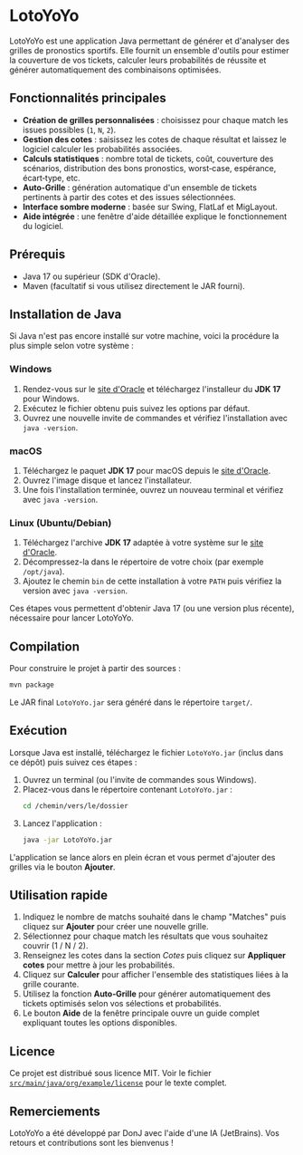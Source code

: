 # LotoYoYo

LotoYoYo est une application Java permettant de générer et d'analyser des grilles de pronostics sportifs. Elle fournit un ensemble d'outils pour estimer la couverture de vos tickets, calculer leurs probabilités de réussite et générer automatiquement des combinaisons optimisées.

## Fonctionnalités principales

- **Création de grilles personnalisées** : choisissez pour chaque match les issues possibles (`1`, `N`, `2`).
- **Gestion des cotes** : saisissez les cotes de chaque résultat et laissez le logiciel calculer les probabilités associées.
- **Calculs statistiques** : nombre total de tickets, coût, couverture des scénarios, distribution des bons pronostics, worst‑case, espérance, écart‑type, etc.
- **Auto‑Grille** : génération automatique d'un ensemble de tickets pertinents à partir des cotes et des issues sélectionnées.
- **Interface sombre moderne** : basée sur Swing, FlatLaf et MigLayout.
- **Aide intégrée** : une fenêtre d'aide détaillée explique le fonctionnement du logiciel.

## Prérequis

- Java 17 ou supérieur (SDK d'Oracle).
- Maven (facultatif si vous utilisez directement le JAR fourni).

## Installation de Java

Si Java n'est pas encore installé sur votre machine, voici la procédure la
plus simple selon votre système :

### Windows

1. Rendez-vous sur le [site d'Oracle](https://www.oracle.com/java/technologies/downloads/) et
   téléchargez l'installeur du **JDK 17** pour Windows.
2. Exécutez le fichier obtenu puis suivez les options par défaut.
3. Ouvrez une nouvelle invite de commandes et vérifiez l'installation avec
   `java -version`.

### macOS

1. Téléchargez le paquet **JDK 17** pour macOS depuis le [site d'Oracle](https://www.oracle.com/java/technologies/downloads/).
2. Ouvrez l'image disque et lancez l'installateur.
3. Une fois l'installation terminée, ouvrez un nouveau terminal et vérifiez avec
   `java -version`.

### Linux (Ubuntu/Debian)

1. Téléchargez l'archive **JDK 17** adaptée à votre système sur le [site d'Oracle](https://www.oracle.com/java/technologies/downloads/).
2. Décompressez-la dans le répertoire de votre choix (par exemple `/opt/java`).
3. Ajoutez le chemin `bin` de cette installation à votre `PATH` puis vérifiez
   la version avec `java -version`.

Ces étapes vous permettent d'obtenir Java 17 (ou une version plus récente),
nécessaire pour lancer LotoYoYo.

## Compilation

Pour construire le projet à partir des sources :

```bash
mvn package
```

Le JAR final `LotoYoYo.jar` sera généré dans le répertoire `target/`.

## Exécution

Lorsque Java est installé, téléchargez le fichier `LotoYoYo.jar` (inclus dans ce
dépôt) puis suivez ces étapes :

1. Ouvrez un terminal (ou l'invite de commandes sous Windows).
2. Placez-vous dans le répertoire contenant `LotoYoYo.jar` :
   ```bash
   cd /chemin/vers/le/dossier
   ```
3. Lancez l'application :
   ```bash
   java -jar LotoYoYo.jar
   ```

L'application se lance alors en plein écran et vous permet d'ajouter des
grilles via le bouton **Ajouter**.

## Utilisation rapide

1. Indiquez le nombre de matchs souhaité dans le champ "Matches" puis cliquez sur **Ajouter** pour créer une nouvelle grille.
2. Sélectionnez pour chaque match les résultats que vous souhaitez couvrir (1 / N / 2).
3. Renseignez les cotes dans la section *Cotes* puis cliquez sur **Appliquer cotes** pour mettre à jour les probabilités.
4. Cliquez sur **Calculer** pour afficher l'ensemble des statistiques liées à la grille courante.
5. Utilisez la fonction **Auto‑Grille** pour générer automatiquement des tickets optimisés selon vos sélections et probabilités.
6. Le bouton **Aide** de la fenêtre principale ouvre un guide complet expliquant toutes les options disponibles.

## Licence

Ce projet est distribué sous licence MIT. Voir le fichier [`src/main/java/org/example/license`](src/main/java/org/example/license) pour le texte complet.

## Remerciements

LotoYoYo a été développé par DonJ avec l'aide d'une IA (JetBrains). Vos retours et contributions sont les bienvenus !
